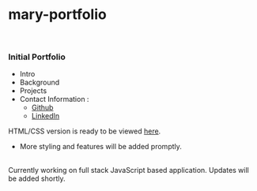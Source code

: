 # mary-portfolio

<br>

### Initial Portfolio
- Intro 
- Background
- Projects
- Contact Information :
   - [Github](https://github.com/maryjohnben)
   - [LinkedIn](http://linkedin.com/in/mary-benjamin)

HTML/CSS version is ready to be viewed [here](maryjohnben.github.io/mary-portfolio.github.io/).
<br>
- More styling and features will be added promptly.
<br>
Currently working on full stack JavaScript based application. Updates will be added shortly. 
